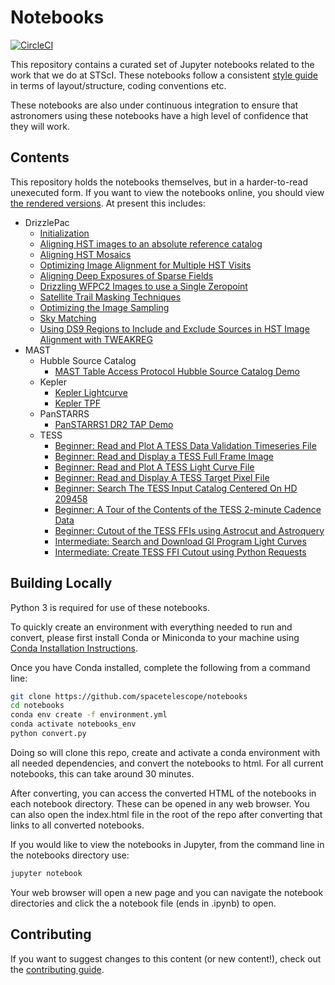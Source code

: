 # Notebooks

[![CircleCI](https://circleci.com/gh/spacetelescope/notebooks/tree/master.svg?style=svg)](https://circleci.com/gh/spacetelescope/notebooks/tree/master)

This repository contains a curated set of Jupyter notebooks related to the work that we do at STScI. These notebooks follow a consistent [style guide](https://github.com/spacetelescope/style-guides/blob/master/guides/jupyter-notebooks.md) in terms of layout/structure, coding conventions etc.

These notebooks are also under continuous integration to ensure that astronomers using these notebooks have a high level of confidence that they will work.

## Contents

This repository holds the notebooks themselves, but in a harder-to-read unexecuted form. If you want to view the notebooks online, you should view [the rendered versions](https://spacetelescope.github.io/notebooks).  At present this includes:
* DrizzlePac
  * [Initialization](https://spacetelescope.github.io/notebooks/notebooks/DrizzlePac/Initialization/Initialization.html)
  * [Aligning HST images to an absolute reference catalog](https://spacetelescope.github.io/notebooks/notebooks/DrizzlePac/align_to_catalogs/align_to_catalogs.html)
  * [Aligning HST Mosaics](https://spacetelescope.github.io/notebooks/notebooks/DrizzlePac/align_mosaics/align_mosaics.html)
  * [Optimizing Image Alignment for Multiple HST Visits](https://spacetelescope.github.io/notebooks/notebooks/DrizzlePac/align_multiple_visits/align_multiple_visits.html)
  * [Aligning Deep Exposures of Sparse Fields](https://spacetelescope.github.io/notebooks/notebooks/DrizzlePac/align_sparse_fields/align_sparse_fields.html)
  * [Drizzling WFPC2 Images to use a Single Zeropoint](https://spacetelescope.github.io/notebooks/notebooks/DrizzlePac/drizzle_wfpc2/drizzle_wfpc2.html)
  * [Satellite Trail Masking Techniques](https://spacetelescope.github.io/notebooks/notebooks/DrizzlePac/mask_satellite/mask_satellite.html)
  * [Optimizing the Image Sampling](https://spacetelescope.github.io/notebooks/notebooks/DrizzlePac/optimize_image_sampling/optimize_image_sampling.html)
  * [Sky Matching](https://spacetelescope.github.io/notebooks/notebooks/DrizzlePac/sky_matching/sky_matching.html)
  * [Using DS9 Regions to Include and Exclude Sources in HST Image Alignment with TWEAKREG](https://spacetelescope.github.io/notebooks/notebooks/DrizzlePac/use_ds9_regions_in_tweakreg/use_ds9_regions_in_tweakreg.html)
* MAST
  * Hubble Source Catalog
    * [MAST Table Access Protocol Hubble Source Catalog Demo](https://spacetelescope.github.io/notebooks/notebooks/MAST/HSC/HSC_TAP/HSC_TAP.html)
  * Kepler
    * [Kepler Lightcurve](https://spacetelescope.github.io/notebooks/notebooks/MAST/Kepler/Kepler_Lightcurve/kepler_lightcurve.html)
    * [Kepler TPF](https://spacetelescope.github.io/notebooks/notebooks/MAST/Kepler/Kepler_TPF/kepler_tpf.html)
  * PanSTARRS
    * [PanSTARRS1 DR2 TAP Demo](https://spacetelescope.github.io/notebooks/notebooks/MAST/PanSTARRS/PS1_DR2_TAP/PS1_DR2_TAP.html)
  * TESS
    * [Beginner: Read and Plot A TESS Data Validation Timeseries File](https://spacetelescope.github.io/notebooks/notebooks/MAST/TESS/beginner_how_to_use_dvt/beginner_how_to_use_dvt.html)
    * [Beginner: Read and Display a TESS Full Frame Image](https://spacetelescope.github.io/notebooks/notebooks/MAST/TESS/beginner_how_to_use_ffi/beginner_how_to_use_ffi.html)
    * [Beginner: Read and Plot A TESS Light Curve File](https://spacetelescope.github.io/notebooks/notebooks/MAST/TESS/beginner_how_to_use_lc/beginner_how_to_use_lc.html)
    * [Beginner: Read and Display A TESS Target Pixel File](https://spacetelescope.github.io/notebooks/notebooks/MAST/TESS/beginner_how_to_use_tp/beginner_how_to_use_tp.html)
    * [Beginner: Search The TESS Input Catalog Centered On HD 209458](https://spacetelescope.github.io/notebooks/notebooks/MAST/TESS/beginner_tic_search_hd209458/beginner_tic_search_hd209458.html)
    * [Beginner: A Tour of the Contents of the TESS 2-minute Cadence Data](https://spacetelescope.github.io/notebooks/notebooks/MAST/TESS/beginner_tour_lc_tp/beginner_tour_lc_tp.html)
    * [Beginner: Cutout of the TESS FFIs using Astrocut and Astroquery](https://spacetelescope.github.io/notebooks/notebooks/MAST/TESS/interm_tesscut_astroquery/interm_tesscut_astroquery.html)
    * [Intermediate: Search and Download GI Program Light Curves](https://spacetelescope.github.io/notebooks/notebooks/MAST/TESS/interm_gi_query/interm_gi_query.html)
    * [Intermediate: Create TESS FFI Cutout using Python Requests](https://spacetelescope.github.io/notebooks/notebooks/MAST/TESS/interm_tesscut_requests/interm_tesscut_requests.html)


## Building Locally

Python 3 is required for use of these notebooks.

To quickly create an environment with everything needed to run and convert, please first install Conda or Miniconda to your machine using [Conda Installation Instructions](https://conda.io/projects/conda/en/latest/user-guide/install/index.html).

Once you have Conda installed, complete the following from a command line:

```bash
git clone https://github.com/spacetelescope/notebooks
cd notebooks
conda env create -f environment.yml
conda activate notebooks_env
python convert.py
```

Doing so will clone this repo, create and activate a conda environment with all needed dependencies, and convert the notebooks to html. For all current notebooks, this can take around 30 minutes.

After converting, you can access the converted HTML of the notebooks in each notebook directory. These can be opened in any web browser. You can also open the index.html file in the root of the repo after converting that links to all converted notebooks.

If you would like to view the notebooks in Jupyter, from the command line in the notebooks directory use:

```bash
jupyter notebook
```

Your web browser will open a new page and you can navigate the notebook directories and click the a notebook file (ends in .ipynb) to open.

## Contributing

If you want to suggest changes to this content (or new content!), check out the [contributing guide](CONTRIBUTING.md).

